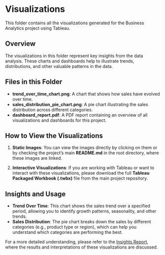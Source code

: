 # Visualizations

This folder contains all the visualizations generated for the Business Analytics project using Tableau.

## Overview

The visualizations in this folder represent key insights from the data analysis. These charts and dashboards help to illustrate trends, distributions, and other valuable patterns in the data.

## Files in this Folder

- **trend_over_time_chart.png**: A chart that shows how sales have evolved over time.
- **sales_distribution_pie_chart.png**: A pie chart illustrating the sales distribution across different categories.
- **dashboard_report.pdf**: A PDF report containing an overview of all visualizations and dashboards for this project.

## How to View the Visualizations

1. **Static Images**: You can view the images directly by clicking on them or by checking the project’s main **README.md** in the root directory, where these images are linked.
   
2. **Interactive Visualizations**: If you are working with Tableau or want to interact with these visualizations, please download the full **Tableau Packaged Workbook (.twbx)** file from the main project repository.

## Insights and Usage

- **Trend Over Time**: This chart shows the sales trend over a specified period, allowing you to identify growth patterns, seasonality, and other trends.
- **Sales Distribution**: The pie chart breaks down the sales by different categories (e.g., product type or region), which can help you understand which categories are performing the best.

For a more detailed understanding, please refer to the [Insights Report](../reports/insights_report.md), where the results and interpretations of these visualizations are discussed.
